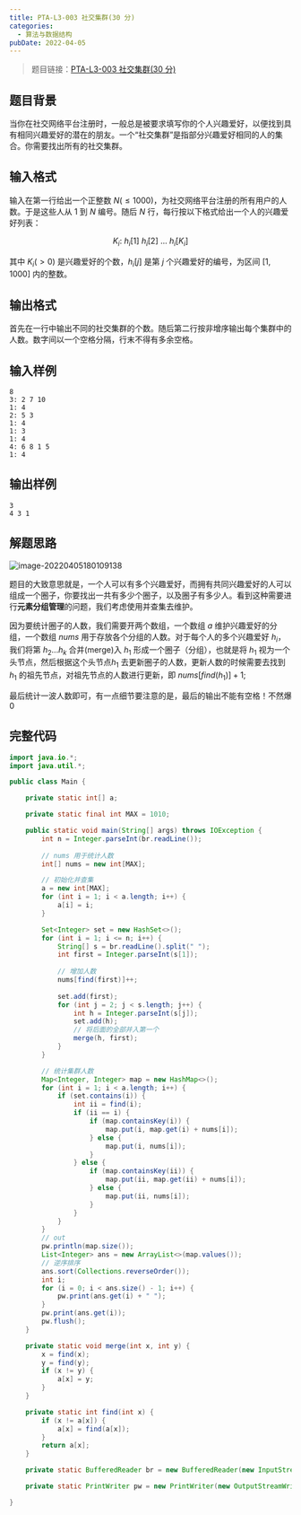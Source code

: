 ```yaml
---
title: PTA-L3-003 社交集群(30 分)
categories:
  - 算法与数据结构
pubDate: 2022-04-05
---
```



> 题目链接：[PTA-L3-003 社交集群(30 分)](https://pintia.cn/problem-sets/994805046380707840/problems/994805053141925888)

## 题目背景

当你在社交网络平台注册时，一般总是被要求填写你的个人兴趣爱好，以便找到具有相同兴趣爱好的潜在的朋友。一个“社交集群”是指部分兴趣爱好相同的人的集合。你需要找出所有的社交集群。

## 输入格式

输入在第一行给出一个正整数 $N(\le1000)$，为社交网络平台注册的所有用户的人数。于是这些人从 $1$ 到 $N$ 编号。随后 $N$ 行，每行按以下格式给出一个人的兴趣爱好列表：

$$
K_i: \ h_i[1] \ h_i[2]\ ...\ h_i[K_i]
$$

其中 $K_i(>0)$ 是兴趣爱好的个数，$h_i[j]$ 是第 $j$ 个兴趣爱好的编号，为区间 $[1, 1000]$ 内的整数。

## 输出格式

首先在一行中输出不同的社交集群的个数。随后第二行按非增序输出每个集群中的人数。数字间以一个空格分隔，行末不得有多余空格。

## 输入样例

```
8
3: 2 7 10
1: 4
2: 5 3
1: 4
1: 3
1: 4
4: 6 8 1 5
1: 4
```

## 输出样例

```
3
4 3 1
```

## 解题思路

![image-20220405180109138](/images/PTA-L3-003/image-20220405180109138.png)

题目的大致意思就是，一个人可以有多个兴趣爱好，而拥有共同兴趣爱好的人可以组成一个圈子，你要找出一共有多少个圈子，以及圈子有多少人。看到这种需要进行**元素分组管理**的问题，我们考虑使用并查集去维护。

因为要统计圈子的人数，我们需要开两个数组，一个数组 $a$ 维护兴趣爱好的分组，一个数组 $nums$ 用于存放各个分组的人数。对于每个人的多个兴趣爱好 $h_i$，我们将第 $h_2...h_k$ 合并(merge)入 $h_1$ 形成一个圈子（分组），也就是将 $h_1$ 视为一个头节点，然后根据这个头节点$h_1$ 去更新圈子的人数，更新人数的时候需要去找到 $h_1$ 的祖先节点，对祖先节点的人数进行更新，即 $nums[find(h_1)]+1$;

最后统计一波人数即可，有一点细节要注意的是，最后的输出不能有空格！不然爆 0

## 完整代码

```java
import java.io.*;
import java.util.*;

public class Main {

    private static int[] a;

    private static final int MAX = 1010;

    public static void main(String[] args) throws IOException {
        int n = Integer.parseInt(br.readLine());
        
        // nums 用于统计人数
        int[] nums = new int[MAX];

        // 初始化并查集
        a = new int[MAX];
        for (int i = 1; i < a.length; i++) {
            a[i] = i;
        }

        Set<Integer> set = new HashSet<>();
        for (int i = 1; i <= n; i++) {
            String[] s = br.readLine().split(" ");
            int first = Integer.parseInt(s[1]);
            
            // 增加人数
            nums[find(first)]++;
            
            set.add(first);
            for (int j = 2; j < s.length; j++) {
                int h = Integer.parseInt(s[j]);
                set.add(h);
                // 将后面的全部并入第一个
                merge(h, first);
            }
        }

        // 统计集群人数
        Map<Integer, Integer> map = new HashMap<>();
        for (int i = 1; i < a.length; i++) {
            if (set.contains(i)) {
                int ii = find(i);
                if (ii == i) {
                    if (map.containsKey(i)) {
                        map.put(i, map.get(i) + nums[i]);
                    } else {
                        map.put(i, nums[i]);
                    }
                } else {
                    if (map.containsKey(ii)) {
                        map.put(ii, map.get(ii) + nums[i]);
                    } else {
                        map.put(ii, nums[i]);
                    }
                }
            }
        }
        // out
        pw.println(map.size());
        List<Integer> ans = new ArrayList<>(map.values());
        // 逆序排序
        ans.sort(Collections.reverseOrder());
        int i;
        for (i = 0; i < ans.size() - 1; i++) {
            pw.print(ans.get(i) + " ");
        }
        pw.print(ans.get(i));
        pw.flush();
    }

    private static void merge(int x, int y) {
        x = find(x);
        y = find(y);
        if (x != y) {
            a[x] = y;
        }
    }

    private static int find(int x) {
        if (x != a[x]) {
            a[x] = find(a[x]);
        }
        return a[x];
    }

    private static BufferedReader br = new BufferedReader(new InputStreamReader(System.in));

    private static PrintWriter pw = new PrintWriter(new OutputStreamWriter(System.out));

}

```

